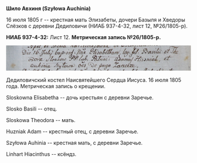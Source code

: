 **Шило Авхиня (Szyłowa Auchinia)**

16 июля 1805 г -- крестная мать Элизабеты, дочери Базыля и Хведоры
Слёзков с деревни Дедиловичи (НИАБ 937-4-32, лист 12, №26/1805-р).

**НИАБ 937-4-32:** Лист 12. **Метрическая запись №26/1805-р.**

![](./media/0bc4330c3f10c71488e0597de6a2cdd001309b61.png)

Дедиловичский костел Наисвятейшего Сердца Иисуса. 16 июля 1805 года.
Метрическая запись о крещении.

Sloskowna Elisabetha -- дочь крестьян с деревни Заречье.

Slosko Basili -- отец.

Sloskowa Theodora -- мать.

Huzniak Adam -- крестный отец, с деревни Заречье.

Szyłowa Auhinia -- крестная мать, с деревни Заречье.

Linhart Hiacinthus -- ксёндз.

